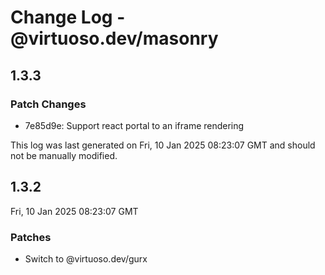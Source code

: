 # Change Log - @virtuoso.dev/masonry

## 1.3.3

### Patch Changes

- 7e85d9e: Support react portal to an iframe rendering

This log was last generated on Fri, 10 Jan 2025 08:23:07 GMT and should not be manually modified.

## 1.3.2

Fri, 10 Jan 2025 08:23:07 GMT

### Patches

- Switch to @virtuoso.dev/gurx
